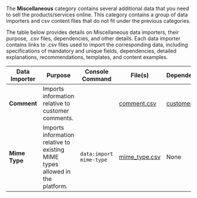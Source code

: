 The **Miscellaneous** category contains several additional data that you need to sell the products/services online. This category contains a group of data importers and csv content files that do not fit under the previous categories.

The table below provides details on Miscellaneous data importers, their purpose, .csv files, dependencies, and other details. Each data importer contains links to .csv files used to import the corresponding data, including specifications of mandatory and unique fields, dependencies, detailed explanations, recommendations, templates, and content examples.

| Data Importer | Purpose | Console Command| File(s) | Dependencies |
| --- | --- | --- | --- |--- |
| **Comment**   | Imports information relative to customer comments. | |[comment.csv](https://documentation.spryker.com/docs/file-details-commentcsv)|[customer.csv ](https://documentation.spryker.com/docs/file-details-customercsv)|
| **Mime Type**   | Imports information relative to existing MIME types allowed in the platform.|`data:import mime-type` | [mime_type.csv](https://documentation.spryker.com/docs/file-details-mime-typecsv)| None|
